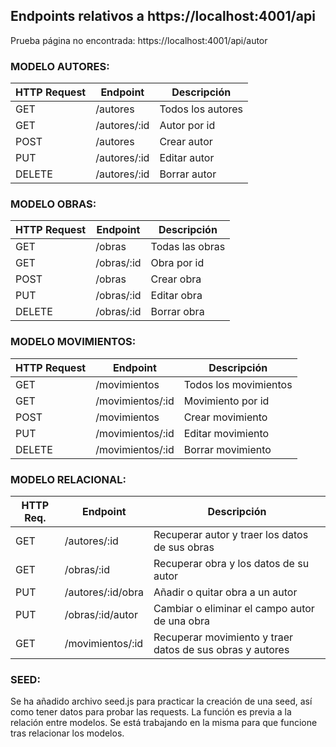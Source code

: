 ## Endpoints relativos a https://localhost:4001/api

Prueba página no encontrada: https://localhost:4001/api/autor

### MODELO AUTORES: 

| HTTP Request | Endpoint      | Descripción       |
|--------------|---------------|-------------------|
| GET          | /autores      | Todos los autores |
| GET          | /autores/:id  | Autor por id      |
| POST         | /autores      | Crear autor       |
| PUT          | /autores/:id  | Editar autor      |
| DELETE       | /autores/:id  | Borrar autor      |

### MODELO OBRAS: 

| HTTP Request | Endpoint    | Descripción     |
|--------------|-------------|-----------------|
| GET          | /obras      | Todas las obras |
| GET          | /obras/:id  | Obra por id     |
| POST         | /obras      | Crear obra      |
| PUT          | /obras/:id  | Editar obra     |
| DELETE       | /obras/:id  | Borrar obra     |

### MODELO MOVIMIENTOS: 

| HTTP Request | Endpoint          | Descripción           |
|--------------|-------------------|-----------------------|
| GET          | /movimientos      | Todos los movimientos |
| GET          | /movimientos/:id  | Movimiento por id     |
| POST         | /movimientos      | Crear movimiento      |
| PUT          | /movimientos/:id  | Editar movimiento     |
| DELETE       | /movimientos/:id  | Borrar movimiento     |
 
### MODELO RELACIONAL:

| HTTP Req. | Endpoint          | Descripción                                               |
|-----------|-------------------|-----------------------------------------------------------|
| GET       | /autores/:id      | Recuperar autor y traer los datos de sus obras            |
| GET       | /obras/:id        | Recuperar obra y los datos de su autor                    |
| PUT       | /autores/:id/obra | Añadir o quitar obra a un autor                           |
| PUT       | /obras/:id/autor  | Cambiar o eliminar el campo autor de una obra             |
| GET       | /movimientos/:id  | Recuperar movimiento y traer datos de sus obras y autores |


### SEED:
Se ha añadido archivo seed.js para practicar la creación de una seed, así como tener datos para probar las requests. La función es previa a la relación entre modelos. Se está trabajando en la misma para que funcione tras relacionar los modelos.
